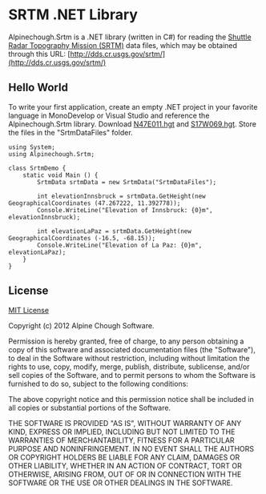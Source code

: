 SRTM .NET Library
===================

Alpinechough.Srtm is a .NET library (written in C#) for reading the [Shuttle Radar Topography Mission (SRTM)](http://www2.jpl.nasa.gov/srtm/) data files, which may be obtained through this URL: [http://dds.cr.usgs.gov/srtm/](http://dds.cr.usgs.gov/srtm/)

Hello World
-----------

To write your first application, create an empty .NET project in your favorite language in MonoDevelop or Visual Studio and reference the Alpinechough.Srtm library. Download [N47E011.hgt](http://dds.cr.usgs.gov/srtm/version2_1/SRTM3/Eurasia/N47E011.hgt.zip) and [S17W069.hgt](http://dds.cr.usgs.gov/srtm/version2_1/SRTM3/South_America/S17W069.hgt.zip). Store the files in the "SrtmDataFiles" folder.

	using System;
	using Alpinechough.Srtm;
	
	class SrtmDemo {
		static void Main () {
			SrtmData srtmData = new SrtmData("SrtmDataFiles");
			
			int elevationInnsbruck = srtmData.GetHeight(new GeographicalCoordinates (47.267222, 11.392778));
			Console.WriteLine("Elevation of Innsbruck: {0}m", elevationInnsbruck);
			
			int elevationLaPaz = srtmData.GetHeight(new GeographicalCoordinates (-16.5, -68.15));
			Console.WriteLine("Elevation of La Paz: {0}m", elevationLaPaz);
		}
	}

License
-------

[MIT License](http://www.opensource.org/licenses/mit-license.html)

Copyright (c) 2012 Alpine Chough Software.

Permission is hereby granted, free of charge, to any person obtaining a copy
of this software and associated documentation files (the "Software"), to deal
in the Software without restriction, including without limitation the rights
to use, copy, modify, merge, publish, distribute, sublicense, and/or sell
copies of the Software, and to permit persons to whom the Software is
furnished to do so, subject to the following conditions:

The above copyright notice and this permission notice shall be included in all
copies or substantial portions of the Software.

THE SOFTWARE IS PROVIDED "AS IS", WITHOUT WARRANTY OF ANY KIND, EXPRESS OR
IMPLIED, INCLUDING BUT NOT LIMITED TO THE WARRANTIES OF MERCHANTABILITY,
FITNESS FOR A PARTICULAR PURPOSE AND NONINFRINGEMENT. IN NO EVENT SHALL THE
AUTHORS OR COPYRIGHT HOLDERS BE LIABLE FOR ANY CLAIM, DAMAGES OR OTHER
LIABILITY, WHETHER IN AN ACTION OF CONTRACT, TORT OR OTHERWISE, ARISING FROM,
OUT OF OR IN CONNECTION WITH THE SOFTWARE OR THE USE OR OTHER DEALINGS IN THE
SOFTWARE.
